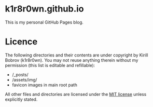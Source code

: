 # k1r8r0wn.github.io
This is my personal GitHub Pages blog.

# Licence
The following directories and their contents are under copyright by Kirill Bobrov (k1r8r0wn). You may not reuse anything therein without my permission (this list is editable and refillable):

* /_posts/
* /assets/img/
* favicon images in main root path

All other files and directories are licensed under the [MIT license](http://www.opensource.org/licenses/mit-license.php) unless explicitly stated.
